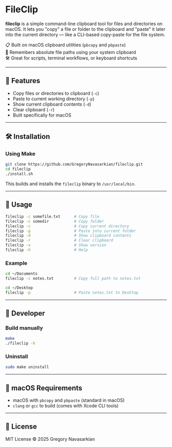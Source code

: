 # FileClip

**fileclip** is a simple command-line clipboard tool for files and directories on macOS. It lets you "copy" a file or folder to the clipboard and "paste" it later into the current directory — like a CLI-based copy-paste for the file system.

📋 Built on macOS clipboard utilities (`pbcopy` and `pbpaste`)  
🧠 Remembers absolute file paths using your system clipboard  
🛠 Great for scripts, terminal workflows, or keyboard shortcuts

---

## 🚀 Features

- Copy files or directories to clipboard (`-c`)
- Paste to current working directory (`-p`)
- Show current clipboard contents (`-d`)
- Clear clipboard (`-r`)
- Built specifically for macOS

---

## 🛠 Installation

### Using Make

```bash
git clone https://github.com/GregoryNavasarkian/fileclip.git
cd fileclip
./install.sh
```

This builds and installs the `fileclip` binary to `/usr/local/bin`.

---

## 🧪 Usage

```bash
fileclip -c somefile.txt      # Copy file
fileclip -c somedir           # Copy folder
fileclip -c                   # Copy current directory
fileclip -p                   # Paste into current folder
fileclip -d                   # Show clipboard contents
fileclip -r                   # Clear clipboard
fileclip -v                   # Show version
fileclip -h                   # Help
```

### Example

```bash
cd ~/Documents
fileclip -c notes.txt         # Copy full path to notes.txt

cd ~/Desktop
fileclip -p                   # Paste notes.txt to Desktop
```

---

## 🧰 Developer

### Build manually

```bash
make
./fileclip -h
```

### Uninstall

```bash
sudo make uninstall
```

---

## 🍎 macOS Requirements

- macOS with `pbcopy` and `pbpaste` (standard in macOS)
- `clang` or `gcc` to build (comes with Xcode CLI tools)

---

## 📝 License

MIT License © 2025 Gregory Navasarkian
